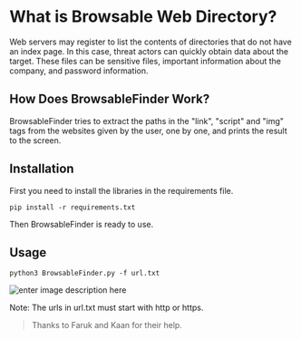 # What is Browsable Web Directory?

Web servers may register to list the contents of directories that do not have an index page. In this case, threat actors can quickly obtain data about the target. These files can be sensitive files, important information about the company, and password information.


## How Does BrowsableFinder Work?

BrowsableFinder tries to extract the paths in the "link", "script" and "img" tags from the websites given by the user, one by one, and prints the result to the screen.

## Installation

First you need to install the libraries in the requirements file.

```pip install -r requirements.txt```

Then BrowsableFinder is ready to use.

## Usage

```python3 BrowsableFinder.py -f url.txt```

![enter image description here](https://i.ibb.co/kHqGN7f/Untitled.png)

Note: The urls in url.txt must start with http or https.


> Thanks to Faruk and Kaan for their help.
